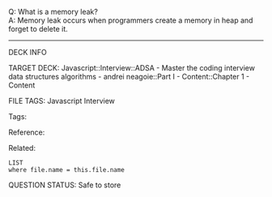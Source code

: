 Q: What is a memory leak?  
A: Memory leak occurs when programmers create a memory in heap and forget to delete it.
<!--ID: 1690376046650-->

---

DECK INFO

TARGET DECK: Javascript::Interview::ADSA - Master the coding interview data structures algorithms - andrei neagoie::Part I - Content::Chapter 1 - Content

FILE TAGS: Javascript Interview

Tags:

Reference:

Related:

```dataview
LIST
where file.name = this.file.name
```

QUESTION STATUS: Safe to store